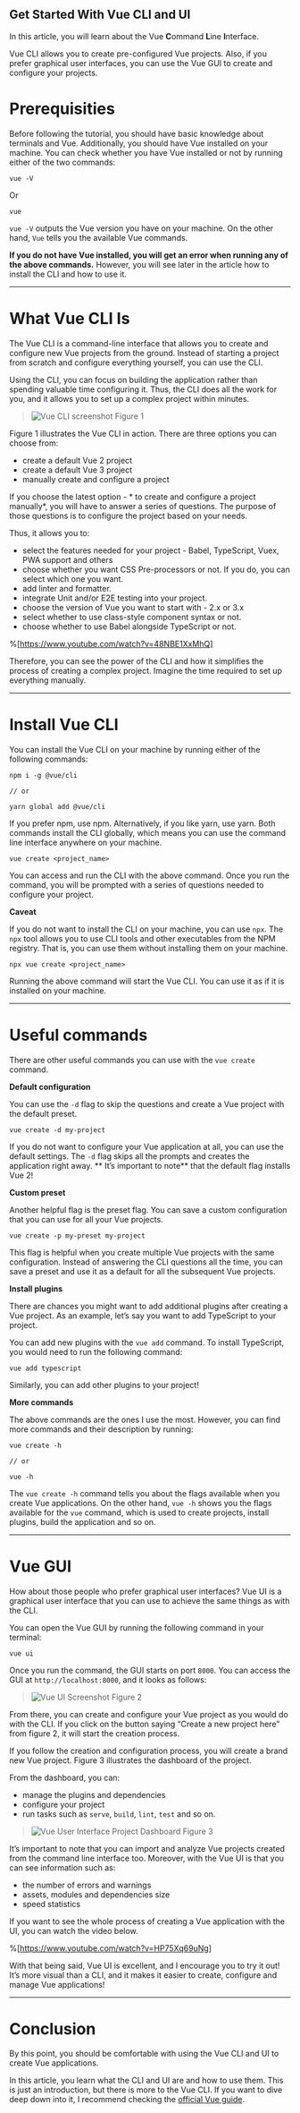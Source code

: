 ## Get Started With Vue CLI and UI

In this article, you will learn about the Vue **C**ommand **L**ine **I**nterface. 

Vue CLI allows you to create pre-configured Vue projects. Also, if you prefer graphical user interfaces, you can use the Vue GUI to create and configure your projects.

# Prerequisities
Before following the tutorial, you should have basic knowledge about terminals and Vue. Additionally, you should have Vue installed on your machine. You can check whether you have Vue installed or not by running either of the two commands:

```
vue -V 
```

Or

```
vue
```

`vue -V` outputs the Vue version you have on your machine. On the other hand, `Vue` tells you the available Vue commands. 

**If you do not have Vue installed, you will get an error when running any of the above commands.** However, you will see later in the article how to install the CLI and how to use it.

---

# What Vue CLI Is
The Vue CLI is a command-line interface that allows you to create and configure new Vue projects from the ground. Instead of starting a project from scratch and configure everything yourself, you can use the CLI. 

Using the CLI, you can focus on building the application rather than spending valuable time configuring it. Thus, the CLI does all the work for you, and it allows you to set up a complex project within minutes.

> ![Vue CLI screenshot](https://cdn.hashnode.com/res/hashnode/image/upload/v1620715988139/-r3JIgvHT.png)
Figure 1

Figure 1 illustrates the Vue CLI in action. There are three options you can choose from:
* create a default Vue 2 project
* create a default Vue 3 project
* manually create and configure a project

If you choose the latest option - * to create and configure a project manually*, you will have to answer a series of questions. The purpose of those questions is to configure the project based on your needs. 

Thus, it allows you to:
- select the features needed for your project - Babel, TypeScript, Vuex, PWA support and others
- choose whether you want CSS Pre-processors or not. If you do, you can select which one you want.
- add linter and formatter.
- integrate Unit and/or E2E testing into your project.
- choose the version of Vue you want to start with - 2.x or 3.x
- select whether to use class-style component syntax or not.
- choose whether to use Babel alongside TypeScript or not.

%[https://www.youtube.com/watch?v=48NBE1XxMhQ]

Therefore, you can see the power of the CLI and how it simplifies the process of creating a complex project. Imagine the time required to set up everything manually.

---

# Install Vue CLI
You can install the Vue CLI on your machine by running either of the following commands:

```
npm i -g @vue/cli

// or

yarn global add @vue/cli
```

If you prefer npm, use npm. Alternatively, if you like yarn, use yarn. Both commands install the CLI globally, which means you can use the command line interface anywhere on your machine. 

```
vue create <project_name>
```

You can access and run the CLI with the above command. Once you run the command, you will be prompted with a series of questions needed to configure your project.

**Caveat**

If you do not want to install the CLI on your machine, you can use `npx`. The `npx` tool allows you to use CLI tools and other executables from the NPM registry. That is, you can use them without installing them on your machine.

```
npx vue create <project_name>
```

Running the above command will start the Vue CLI. You can use it as if it is installed on your machine.

---

# Useful commands
There are other useful commands you can use with the `vue create` command.

**Default configuration**

You can use the `-d` flag to skip the questions and create a Vue project with the default preset. 

```
vue create -d my-project
```

If you do not want to configure your Vue application at all, you can use the default settings. The `-d` flag skips all the prompts and creates the application right away. ** It’s important to note** that the default flag installs Vue 2!

**Custom preset**

Another helpful flag is the preset flag. You can save a custom configuration that you can use for all your Vue projects.

```
vue create -p my-preset my-project
```

This flag is helpful when you create multiple Vue projects with the same configuration. Instead of answering the CLI questions all the time, you can save a preset and use it as a default for all the subsequent Vue projects.

**Install plugins**

There are chances you might want to add additional plugins after creating a Vue project. As an example, let’s say you want to add TypeScript to your project.

You can add new plugins with the `vue add` command. To install TypeScript, you would need to run the following command:

```
vue add typescript
```

Similarly, you can add other plugins to your project!

**More commands**

The above commands are the ones I use the most. However, you can find more commands and their description by running:

```
vue create -h

// or

vue -h
```

The `vue create -h` command tells you about the flags available when you create Vue applications. On the other hand, `vue -h` shows you the flags available for the `vue` command, which is used to create projects, install plugins, build the application and so on.

---

# Vue GUI
How about those people who prefer graphical user interfaces? Vue UI is a graphical user interface that you can use to achieve the same things as with the CLI.

You can open the Vue GUI by running the following command in your terminal:

```
vue ui
```

Once you run the command, the GUI starts on port `8000`. You can access the GUI at `http://localhost:8000`, and it looks as follows:

> ![Vue UI Screenshot](https://cdn.hashnode.com/res/hashnode/image/upload/v1620745786496/pnbt2euvz.png)
Figure 2

From there, you can create and configure your Vue project as you would do with the CLI. If you click on the button saying “Create a new project here” from figure 2, it will start the creation process.

If you follow the creation and configuration process, you will create a brand new Vue project. Figure 3 illustrates the dashboard of the project.

From the dashboard, you can:
- manage the plugins and dependencies
- configure your project
- run tasks such as `serve`, `build`, `lint`, `test` and so on.

> ![Vue User Interface Project Dashboard](https://cdn.hashnode.com/res/hashnode/image/upload/v1620746442682/lbhX1V1ZW.png)
Figure 3

It’s important to note that you can import and analyze Vue projects created from the command line interface too. Moreover, with the Vue UI is that you can see information such as:
- the number of errors and warnings
- assets, modules and dependencies size
- speed statistics

If you want to see the whole process of creating a Vue application with the UI, you can watch the video below.

%[https://www.youtube.com/watch?v=HP75Xq69uNg]

With that being said, Vue UI is excellent, and I encourage you to try it out! It’s more visual than a CLI, and it makes it easier to create, configure and manage Vue applications!

---

# Conclusion
By this point, you should be comfortable with using the Vue CLI and UI to create Vue applications.

In this article, you learn what the CLI and UI are and how to use them. This is just an introduction, but there is more to the Vue CLI. If you want to dive deep down into it, I recommend checking the [official Vue guide](https://cli.vuejs.org/guide/).